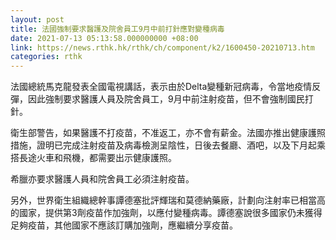 ```yaml
---
layout: post
title: 法國強制要求醫護及院舍員工9月中前打針應對變種病毒
date: 2021-07-13 05:13:58.000000000 +08:00
link: https://news.rthk.hk/rthk/ch/component/k2/1600450-20210713.htm
categories: rthk
---
```


法國總統馬克龍發表全國電視講話，表示由於Delta變種新冠病毒，令當地疫情反彈，因此強制要求醫護人員及院舍員工，9月中前注射疫苗，但不會強制國民打針。

衛生部警告，如果醫護不打疫苗，不准返工，亦不會有薪金。法國亦推出健康護照措施，證明已完成注射疫苗及病毒檢測呈陰性，日後去餐廳、酒吧，以及下月起乘搭長途火車和飛機，都需要出示健康護照。

希臘亦要求醫護人員和院舍員工必須注射疫苗。

另外，世界衛生組織總幹事譚德塞批評輝瑞和莫德納藥廠，計劃向注射率已相當高的國家，提供第3劑疫苗作加強劑，以應付變種病毒。譚德塞說很多國家仍未獲得足夠疫苗，其他國家不應該訂購加強劑，應繼續分享疫苗。　
